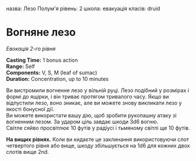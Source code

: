 назва: Лезо Полум'я рівень: 2 школа: евакуація класів: druid

# Вогняне лезо
_Евокація 2-го рівня_

**Casting Time:** 1 bonus action    
**Range:** Self    
**Components:** V, S, M (leaf of sumac)    
**Duration:** Concentration, up to 10 minutes

Ви вистромили вогненне лезо у вільній руці. Лезо подібний у розмірах і формі до ящірки, і він триває протягом тривалого часу. Якщо ви відпустили лезо, воно зникає, але ви можете знову викликати лезо у якості бонусної дії.    
Ви можете використати вашу дію, щоб зробити рукопашну атаку зі вогненним лезом. За ударом ціль завдає шкоди 3d6 вогню.    
Світле сяйво просвітлює 10 футів у радіусі і тьмяному світлі ще 10 футів.

**На вищих рівнях.** Коли ви кидаєте це заклинання використовуючи слот четвертого рівня або вище, шкоду збільшується на 1d6 для кожних двох слотів вище 2nd. 